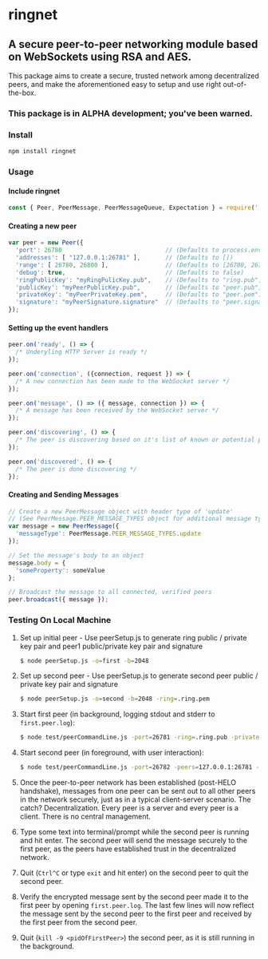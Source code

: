 # ringnet

## A secure peer-to-peer networking module based on WebSockets using RSA and AES.

This package aims to create a secure, trusted network among decentralized peers, and make the aforementioned easy to setup and use right out-of-the-box.

### This package is in ALPHA development; you've been warned.

### Install
```bash
npm install ringnet
```

### Usage

#### Include ringnet
```js
const { Peer, PeerMessage, PeerMessageQueue, Expectation } = require('../index.js');
```

#### Creating a new peer
```js
var peer = new Peer({
  'port': 26780                             // (Defaults to process.env.DSCVRY_LISTEN || 26781)
  'addresses': [ "127.0.0.1:26781" ],       // (Defaults to [])
  'range': [ 26780, 26800 ],                // (Defaults to [26780, 26790])
  'debug': true,                            // (Defaults to false)
  'ringPublicKey': "myRingPulicKey.pub",    // (Defaults to "ring.pub")
  'publicKey': "myPeerPublicKey.pub",       // (Defaults to "peer.pub")
  'privateKey': "myPeerPrivateKey.pem",     // (Defaults to "peer.pem")
  'signature': "myPeerSignature.signature"  // (Defaults to "peer.signature")
});
```

#### Setting up the event handlers
```js
peer.on('ready', () => {
  /* Underyling HTTP Server is ready */
});

peer.on('connection', ({connection, request }) => {
  /* A new connection has been made to the WebSocket server */
});

peer.on('message', () => ({ message, connection }) => {
  /* A message has been received by the WebSocket server */
});

peer.on('discovering', () => {
  /* The peer is discovering based on it's list of known or potential peers */
});

peer.on('discovered', () => {
  /* The peer is done discovering */
});
```

#### Creating and Sending Messages
```js
// Create a new PeerMessage object with header type of 'update'
// (See PeerMessage.PEER_MESSAGE_TYPES object for additional message types or to add your own)
var message = new PeerMessage({
  'messageType': PeerMessage.PEER_MESSAGE_TYPES.update
});

// Set the message's body to an object
message.body = {
  'someProperty': someValue
};

// Broadcast the message to all connected, verified peers
peer.broadcast({ message });
```

### Testing On Local Machine
1. Set up initial peer - Use peerSetup.js to generate ring public / private key pair and peer1 public/private key pair and signature

    ```bash
    $ node peerSetup.js -o=first -b=2048
    ```

2. Set up second peer - Use peerSetup.js to generate second peer public / private key pair and signature

    ```bash
    $ node peerSetup.js -o=second -b=2048 -ring=.ring.pem
    ```

4. Start first peer (in background, logging stdout and stderr to `first.peer.log`):
    
    ```bash
    $ node test/peerCommandLine.js -port=26781 -ring=.ring.pub -private=first.peer.pem -public=first.peer.pub -signature=first.peer.signature -v -d > "first.peer.log" 2>&1 &
    ```
    
5. Start second peer (in foreground, with user interaction):
    
    ```bash
    $ node test/peerCommandLine.js -port=26782 -peers=127.0.0.1:26781 -ring=.ring.pub -private=second.peer.pem -public=second.peer.pub -signature=second.peer.signature -v
    ```
    
6. Once the peer-to-peer network has been established (post-HELO handshake), messages from one peer can be sent out to all other peers in the network securely, just as in a typical client-server scenario. The catch? Decentralization. Every peer is a server and every peer is a client. There is no central management.
7. Type some text into terminal/prompt while the second peer is running and hit enter. The second peer will send the message securely to the first peer, as the peers have established trust in the decentralized network.
8. Quit (`Ctrl^C` or type `exit` and hit enter) on the second peer to quit the second peer.
9. Verify the encrypted message sent by the second peer made it to the first peer by opening `first.peer.log`. The last few lines will now reflect the message sent by the second peer to the first peer and received by the first peer from the second peer.
10. Quit (`kill -9 <pidOfFirstPeer>`) the second peer, as it is still running in the background.
